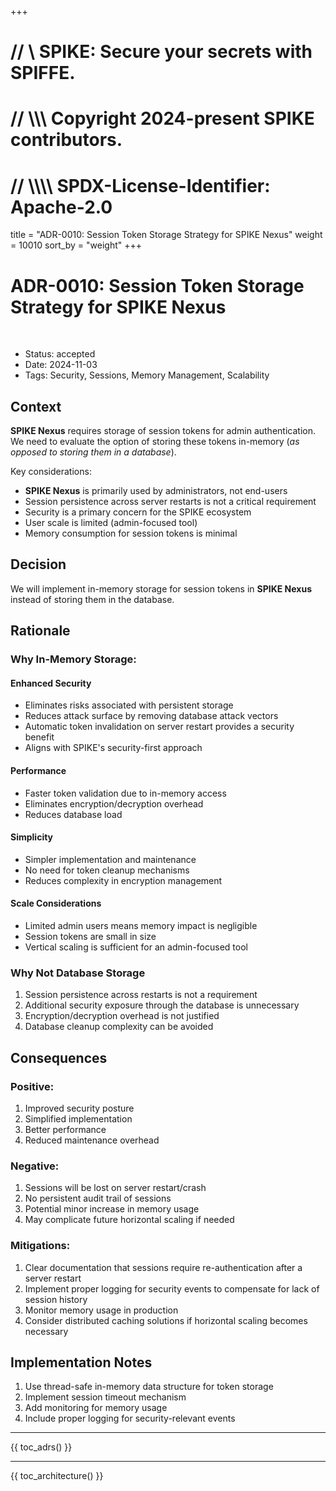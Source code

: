 +++
# //    \\ SPIKE: Secure your secrets with SPIFFE.
# //  \\\\\ Copyright 2024-present SPIKE contributors.
# // \\\\\\\ SPDX-License-Identifier: Apache-2.0

title = "ADR-0010: Session Token Storage Strategy for SPIKE Nexus"
weight = 10010
sort_by = "weight"
+++

# ADR-0010: Session Token Storage Strategy for SPIKE Nexus

<br style="clear:both" />

- Status: accepted
- Date: 2024-11-03
- Tags: Security, Sessions, Memory Management, Scalability

## Context

**SPIKE Nexus** requires storage of session tokens for admin authentication. 
We need to evaluate the option of storing these tokens in-memory (*as opposed
to storing them in a database*).

Key considerations:
* **SPIKE Nexus** is primarily used by administrators, not end-users
* Session persistence across server restarts is not a critical requirement
* Security is a primary concern for the SPIKE ecosystem
* User scale is limited (admin-focused tool)
* Memory consumption for session tokens is minimal

## Decision

We will implement in-memory storage for session tokens in **SPIKE Nexus** 
instead of storing them in the database.

## Rationale

### Why In-Memory Storage:

#### **Enhanced Security**
* Eliminates risks associated with persistent storage
* Reduces attack surface by removing database attack vectors
* Automatic token invalidation on server restart provides a security benefit
* Aligns with SPIKE's security-first approach

#### **Performance**
* Faster token validation due to in-memory access
* Eliminates encryption/decryption overhead
* Reduces database load

#### **Simplicity**
* Simpler implementation and maintenance
* No need for token cleanup mechanisms
* Reduces complexity in encryption management

#### **Scale Considerations**
* Limited admin users means memory impact is negligible
* Session tokens are small in size
* Vertical scaling is sufficient for an admin-focused tool

### Why Not Database Storage
1. Session persistence across restarts is not a requirement
2. Additional security exposure through the database is unnecessary
3. Encryption/decryption overhead is not justified
4. Database cleanup complexity can be avoided

## Consequences

### Positive:
1. Improved security posture
2. Simplified implementation
3. Better performance
4. Reduced maintenance overhead

### Negative:
1. Sessions will be lost on server restart/crash
2. No persistent audit trail of sessions
3. Potential minor increase in memory usage
4. May complicate future horizontal scaling if needed

### Mitigations:
1. Clear documentation that sessions require re-authentication after a server 
   restart
2. Implement proper logging for security events to compensate for lack of 
   session history
3. Monitor memory usage in production
4. Consider distributed caching solutions if horizontal scaling becomes
   necessary

## Implementation Notes
1. Use thread-safe in-memory data structure for token storage
2. Implement session timeout mechanism
3. Add monitoring for memory usage
4. Include proper logging for security-relevant events

----

{{ toc_adrs() }}

----

{{ toc_architecture() }}
